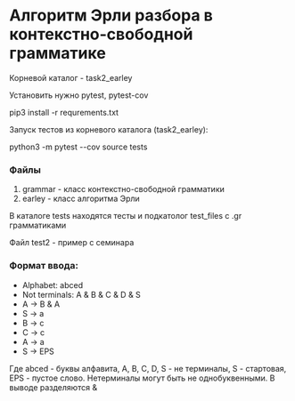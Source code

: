 <h1>Алгоритм Эрли разбора в контекстно-свободной грамматике</h1>
Корневой каталог - task2_earley
<p>Установить нужно pytest, pytest-cov</p>
<div>pip3 install -r requrements.txt</div>
<p>Запуск тестов из корневого каталога (task2_earley):

python3 -m pytest --cov source tests
</p>
<h3> Файлы </h3>
<ol>
<li>grammar - класс контекстно-свободной грамматики</li>
<li>earley - класс алгоритма Эрли </li>
</ol>
В каталоге tests находятся тесты и подкатолог test_files с .gr грамматиками

Файл test2 - пример с семинара

<h3>Формат ввода:</h3>
<ul>
<li>Alphabet: abced</li>

<li>Not terminals: A & B & C & D & S</li>

<li>A -> B & A</li>

<li>S -> a</li>

<li>B -> c</li>

<li>C -> c</li>

<li>A -> a</li>

<li>S -> EPS</li>
</ul>

Где abced - буквы алфавита, A, B, C, D, S - не терминалы, S - стартовая, EPS - пустое слово. Нетерминалы могут быть не однобуквенными. В выводе разделяются &



